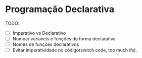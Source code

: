 # Programação Declarativa

TODO:
- [ ] Imperativo vs Declarativo
- [ ] Nomear variaveis e funções de forma declarativa
- [ ] Nomes de funções declarativos
- [ ] Evitar imperatividade no código(switch code, too much ifs).